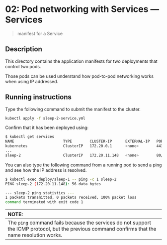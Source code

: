 # 02: Pod networking with Services &mdash; Services
> manifest for a Service

## Description

This directory contains the application manifests for two deployments that control two pods.

Those pods can be used understand how pod-to-pod networking works when using IP addressed.

## Running instructions

Type the following command to submit the manifest to the cluster.

```bash
kubectl apply -f sleep-2-service.yml
```

Confirm that it has been deployed using:

```bash
$ kubectl get services
NAME                      TYPE        CLUSTER-IP      EXTERNAL-IP   PORT(S)    AGE
kubernetes                ClusterIP   172.20.0.1      <none>        443/TCP    162d
...
sleep-2                   ClusterIP   172.20.11.148   <none>        80/TCP     77s
```

You can also type the following command from a running pod to send a ping and see how the IP address is resolved.

```bash
$ kubectl exec deploy/sleep-1 -- ping -c 1 sleep-2
PING sleep-2 (172.20.11.148): 56 data bytes

--- sleep-2 ping statistics ---
1 packets transmitted, 0 packets received, 100% packet loss
command terminated with exit code 1
```

| NOTE: |
| :---- |
| The `ping` command fails because the services do not support the ICMP protocol, but the previous command confirms that the name resolution works. |

